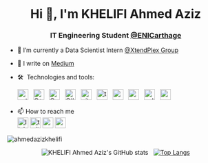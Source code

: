 <h1 align="center">Hi 👋, I'm KHELIFI Ahmed Aziz</h1>
<h3 align="center">IT Engineering Student <a href="http://www.enicarthage.rnu.tn">@ENICarthage</a></h3>
                           

- 🔭 I’m currently a Data Scientist Intern [@XtendPlex Group](https://www.xtendplex.com/)  
- 📝 I write on [Medium](https://ahmedazizkhelifi.medium.com)  
- 🛠  Technologies and tools:
  <div style="margin-top=1em">
    <img src="https://img.shields.io/badge/python-35495E?style=for-the-badge&logo=python" alt="python" title="Python" height="25" /> &nbsp;
    <img src="https://img.shields.io/badge/c++-35495E?style=for-the-badge&logo=c%2B%2B" alt="C++" title="C++" height="25" /> &nbsp;
    <img src="https://img.shields.io/badge/c-35495E?style=for-the-badge&logo=c" alt="C" title="C" height="25" /> &nbsp;
    <img src="https://img.shields.io/badge/c%23-35495E?style=for-the-badge&logo=csharp" alt="C#" title="C#" height="25" /> &nbsp;
    <img src="https://img.shields.io/badge/git-35495E?style=for-the-badge&logo=git" alt="git" title="Git" height="25" /> &nbsp;
    <img src="https://img.shields.io/badge/tensorflow-35495E?style=for-the-badge&logo=tensorflow" alt="tensorflow" title="Tensorflow" height="25" /> &nbsp;
    <img src="https://img.shields.io/badge/numpy-35495E?style=for-the-badge&logo=numpy" alt="numpy" title="Numpy" height="25" /> &nbsp;
    <img src="https://img.shields.io/badge/pandas-35495E?style=for-the-badge&logo=pandas" alt="pandas" title="Pandas" height="25" /> &nbsp;
    <img src="https://img.shields.io/badge/sqlite-35495E?style=for-the-badge&logo=sqlite" alt="sqlite" title="Sqlite" height="25" /> &nbsp;
    <img src="https://img.shields.io/badge/markdown-35495E?style=for-the-badge&logo=markdown" alt="markdown" title="Markdown" height="25" /> &nbsp;
  </div>
  
- 📫 How to reach me   
  [<img src="https://img.shields.io/badge/linkedin-35495E?style=for-the-badge&logo=linkedin" alt="linkedin" title="Linkedin" height="25" />](https://www.linkedin.com/in/ahmedazizkhelifi/)
  [<img src="https://img.shields.io/badge/twitter-35495E?style=for-the-badge&logo=twitter" alt="twitter" title="Twitter" height="25" />](https://twitter.com/aazizkhelifi)
  [<img src="https://img.shields.io/badge/medium-35495E?style=for-the-badge&logo=medium" alt="medium" title="Medium" height="25" />](ahmedazizkhelifi.medium.com)
  [<img src="https://img.shields.io/badge/email-35495E?style=for-the-badge&logo=gmail" alt="gmail" title="Gmail" height="25" />](mailto:ahmedazizkhelifi@gmail.com)

<p align="left"> <img src="https://komarev.com/ghpvc/?username=ahmedazizkhelifi" alt="ahmedazizkhelifi" /> </p>

<div align="center">  
 
![KHELIFI Ahmed Aziz's GitHub stats](https://github-readme-stats.vercel.app/api?username=ahmedazizkhelifi&show_icons=true&count_private=true&theme=tokyonight) &nbsp; [![Top Langs](https://github-readme-stats.vercel.app/api/top-langs/?username=ahmedazizkhelifi&layout=compact&theme=tokyonight)](https://github.com/anuraghazra/github-readme-stats)
</div>




<!--
**AhmedAzizKhelifi/ahmedazizkhelifi** is a ✨ _special_ ✨ repository because its `README.md` (this file) appears on your GitHub profile.

Here are some ideas to get you started:


- 🌱 I’m currently learning ...
- 👯 I’m looking to collaborate on ...
- 🤔 I’m looking for help with ...
- 💬 Ask me about ...
- 📫 How to reach me: ...
- 😄 Pronouns: ...
- ⚡ Fun fact: ...

[![Top Langs](https://github-readme-stats.vercel.app/api/top-langs/?username=ahmedazizkhelifi&langs_count=8&theme=tokyonight)](https://github.com/anuraghazra/github-readme-stats)

-->
